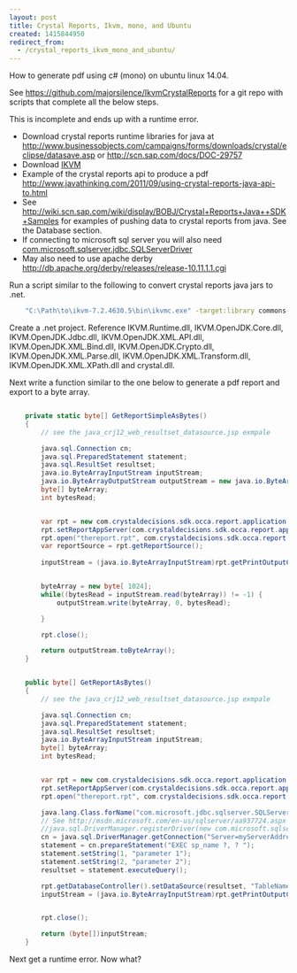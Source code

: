 ```yaml
---
layout: post
title: Crystal Reports, Ikvm, mono, and Ubuntu
created: 1415844950
redirect_from:
  - /crystal_reports_ikvm_mono_and_ubuntu/
---
```

How to generate pdf using c# (mono) on ubuntu linux 14.04.

See https://github.com/majorsilence/IkvmCrystalReports for a git repo with scripts that complete all the below steps.

This is incomplete and ends up with a runtime error.


* Download crystal reports runtime libraries for java at http://www.businessobjects.com/campaigns/forms/downloads/crystal/eclipse/datasave.asp or http://scn.sap.com/docs/DOC-29757
* Download [IKVM](http://www.ikvm.net/uses.html)
* Example of the crystal reports api to produce a pdf http://www.javathinking.com/2011/09/using-crystal-reports-java-api-to.html
* See http://wiki.scn.sap.com/wiki/display/BOBJ/Crystal+Reports+Java++SDK+Samples for examples of pushing data to crystal reports from java.  See the Database section.
* If connecting to microsoft sql server you will also need [com.microsoft.sqlserver.jdbc.SQLServerDriver](http://msdn.microsoft.com/en-us/sqlserver/aa937724.aspx)
* May also need to use apache derby http://db.apache.org/derby/releases/release-10.11.1.1.cgi


Run a script similar to the following to convert crystal reports java jars to .net.

```bash
    "C:\Path\to\ikvm-7.2.4630.5\bin\ikvmc.exe" -target:library commons-collections-3.1.jar commons-configuration-1.2.jar derby.jar derbyclient.jar CrystalCommon2.jar commons-lang-2.1.jar commons-logging.jar com.azalea.ufl.barcode.1.0.jar cvom.jar DatabaseConnectors.jar icu4j.jar jai_imageio.jar JDBInterface.jar jrcerom.jar keycodeDecoder.jar log4j.jar logging.jar pfjgraphics.jar QueryBuilder.jar XMLConnector.jar xpp3.jar CrystalReportsRuntime.jar -out:crystal.dll
```

Create a .net project.  Reference IKVM.Runtime.dll, IKVM.OpenJDK.Core.dll, IKVM.OpenJDK.Jdbc.dll, IKVM.OpenJDK.XML.API.dll, IKVM.OpenJDK.XML.Bind.dll, IKVM.OpenJDK.Crypto.dll, IKVM.OpenJDK.XML.Parse.dll, IKVM.OpenJDK.XML.Transform.dll, IKVM.OpenJDK.XML.XPath.dll and crystal.dll.

Next write a function similar to the one below to generate a pdf report and export to a byte array.

```c#

    private static byte[] GetReportSimpleAsBytes()
    {
        // see the java_crj12_web_resultset_datasource.jsp exmpale

        java.sql.Connection cn;
        java.sql.PreparedStatement statement;
        java.sql.ResultSet resultset;
        java.io.ByteArrayInputStream inputStream;
        java.io.ByteArrayOutputStream outputStream = new java.io.ByteArrayOutputStream(); 
        byte[] byteArray;
        int bytesRead;


        var rpt = new com.crystaldecisions.sdk.occa.report.application.ReportClientDocument();
        rpt.setReportAppServer(com.crystaldecisions.sdk.occa.report.application.ReportClientDocument.inprocConnectionString);
        rpt.open("thereport.rpt", com.crystaldecisions.sdk.occa.report.application.OpenReportOptions._openAsReadOnly);
        var reportSource = rpt.getReportSource();
       
        inputStream = (java.io.ByteArrayInputStream)rpt.getPrintOutputController().export(com.crystaldecisions.sdk.occa.report.exportoptions.ReportExportFormat.PDF);


        byteArray = new byte[ 1024];
        while((bytesRead = inputStream.read(byteArray)) != -1) {
            outputStream.write(byteArray, 0, bytesRead);	

        }

        rpt.close();

        return outputStream.toByteArray();
    }


    public byte[] GetReportAsBytes()
    {
        // see the java_crj12_web_resultset_datasource.jsp exmpale

        java.sql.Connection cn;
        java.sql.PreparedStatement statement;
        java.sql.ResultSet resultset;
        java.io.ByteArrayInputStream inputStream;
        byte[] byteArray;
        int bytesRead;


        var rpt = new com.crystaldecisions.sdk.occa.report.application.ReportClientDocument();
        rpt.setReportAppServer(com.crystaldecisions.sdk.occa.report.application.ReportClientDocument.inprocConnectionString);
        rpt.open("thereport.rpt", com.crystaldecisions.sdk.occa.report.application.OpenReportOptions._openAsReadOnly);

        java.lang.Class.forName("com.microsoft.jdbc.sqlserver.SQLServerDriver");
        // See http://msdn.microsoft.com/en-us/sqlserver/aa937724.aspx
        //java.sql.DriverManager.registerDriver(new com.microsoft.sqlserver.jdbc.SQLServerDriver());
        cn = java.sql.DriverManager.getConnection("Server=myServerAddress;Database=myDataBase;User Id=myUsername;Password=myPassword;");
        statement = cn.prepareStatement("EXEC sp_name ?, ? ");
        statement.setString(1, "parameter 1");
        statement.setString(2, "parameter 2");
        resultset = statement.executeQuery();

        rpt.getDatabaseController().setDataSource(resultset, "TableName", "TableName");
        inputStream = (java.io.ByteArrayInputStream)rpt.getPrintOutputController().export(com.crystaldecisions.sdk.occa.report.exportoptions.ReportExportFormat.PDF);


        rpt.close();

        return (byte[])inputStream;
    }

```

Next get a runtime error.  Now what?
